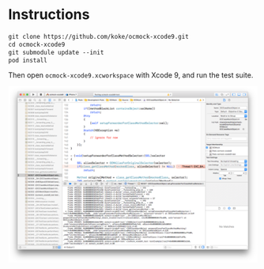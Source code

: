 #  Instructions


```
git clone https://github.com/koke/ocmock-xcode9.git
cd ocmock-xcode9
git submodule update --init
pod install
```

Then open `ocmock-xcode9.xcworkspace` with Xcode 9, and run the test suite.

![Screenshot](screenshot.png)

